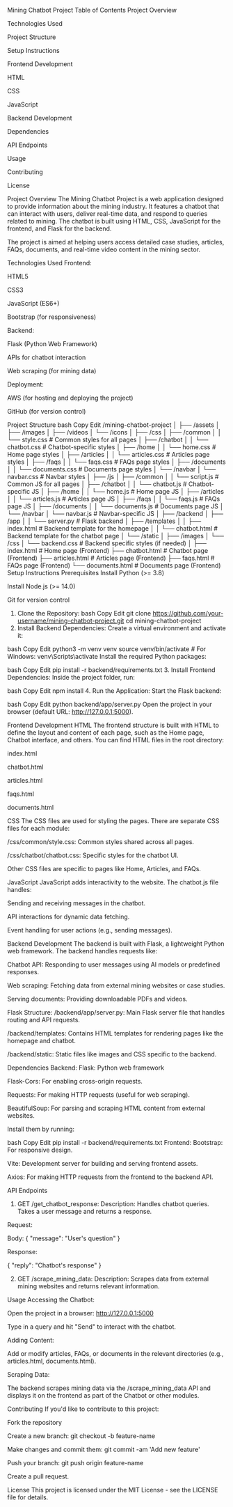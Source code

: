 Mining Chatbot Project
Table of Contents
Project Overview

Technologies Used

Project Structure

Setup Instructions

Frontend Development

HTML

CSS

JavaScript

Backend Development

Dependencies

API Endpoints

Usage

Contributing

License

Project Overview
The Mining Chatbot Project is a web application designed to provide information about the mining industry. It features a chatbot that can interact with users, deliver real-time data, and respond to queries related to mining. The chatbot is built using HTML, CSS, JavaScript for the frontend, and Flask for the backend.

The project is aimed at helping users access detailed case studies, articles, FAQs, documents, and real-time video content in the mining sector.

Technologies Used
Frontend:

HTML5

CSS3

JavaScript (ES6+)

Bootstrap (for responsiveness)

Backend:

Flask (Python Web Framework)

APIs for chatbot interaction

Web scraping (for mining data)

Deployment:

AWS (for hosting and deploying the project)

GitHub (for version control)

Project Structure
bash
Copy
Edit
/mining-chatbot-project
│
├── /assets
│   ├── /images
│   ├── /videos
│   └── /icons
│
├── /css
│   ├── /common
│   │   └── style.css           # Common styles for all pages
│   ├── /chatbot
│   │   └── chatbot.css         # Chatbot-specific styles
│   ├── /home
│   │   └── home.css            # Home page styles
│   ├── /articles
│   │   └── articles.css        # Articles page styles
│   ├── /faqs
│   │   └── faqs.css            # FAQs page styles
│   ├── /documents
│   │   └── documents.css       # Documents page styles
│   └── /navbar
│       └── navbar.css          # Navbar styles
│
├── /js
│   ├── /common
│   │   └── script.js           # Common JS for all pages
│   ├── /chatbot
│   │   └── chatbot.js          # Chatbot-specific JS
│   ├── /home
│   │   └── home.js             # Home page JS
│   ├── /articles
│   │   └── articles.js         # Articles page JS
│   ├── /faqs
│   │   └── faqs.js             # FAQs page JS
│   ├── /documents
│   │   └── documents.js        # Documents page JS
│   └── /navbar
│       └── navbar.js           # Navbar-specific JS
│
├── /backend
│   ├── /app
│   │   └── server.py           # Flask backend
│   ├── /templates
│   │   ├── index.html          # Backend template for the homepage
│   │   └── chatbot.html        # Backend template for the chatbot page
│   └── /static
│       ├── /images
│       └── /css
│           └── backend.css     # Backend specific styles (if needed)
│
├── index.html                  # Home page (Frontend)
├── chatbot.html                # Chatbot page (Frontend)
├── articles.html               # Articles page (Frontend)
├── faqs.html                   # FAQs page (Frontend)
└── documents.html              # Documents page (Frontend)
Setup Instructions
Prerequisites
Install Python (>= 3.8)

Install Node.js (>= 14.0)

Git for version control

1. Clone the Repository:
bash
Copy
Edit
git clone https://github.com/your-username/mining-chatbot-project.git
cd mining-chatbot-project
2. Install Backend Dependencies:
Create a virtual environment and activate it:

bash
Copy
Edit
python3 -m venv venv
source venv/bin/activate  # For Windows: venv\Scripts\activate
Install the required Python packages:

bash
Copy
Edit
pip install -r backend/requirements.txt
3. Install Frontend Dependencies:
Inside the project folder, run:

bash
Copy
Edit
npm install
4. Run the Application:
Start the Flask backend:

bash
Copy
Edit
python backend/app/server.py
Open the project in your browser (default URL: http://127.0.0.1:5000).

Frontend Development
HTML
The frontend structure is built with HTML to define the layout and content of each page, such as the Home page, Chatbot interface, and others. You can find HTML files in the root directory:

index.html

chatbot.html

articles.html

faqs.html

documents.html

CSS
The CSS files are used for styling the pages. There are separate CSS files for each module:

/css/common/style.css: Common styles shared across all pages.

/css/chatbot/chatbot.css: Specific styles for the chatbot UI.

Other CSS files are specific to pages like Home, Articles, and FAQs.

JavaScript
JavaScript adds interactivity to the website. The chatbot.js file handles:

Sending and receiving messages in the chatbot.

API interactions for dynamic data fetching.

Event handling for user actions (e.g., sending messages).

Backend Development
The backend is built with Flask, a lightweight Python web framework. The backend handles requests like:

Chatbot API: Responding to user messages using AI models or predefined responses.

Web scraping: Fetching data from external mining websites or case studies.

Serving documents: Providing downloadable PDFs and videos.

Flask Structure:
/backend/app/server.py: Main Flask server file that handles routing and API requests.

/backend/templates: Contains HTML templates for rendering pages like the homepage and chatbot.

/backend/static: Static files like images and CSS specific to the backend.

Dependencies
Backend:
Flask: Python web framework

Flask-Cors: For enabling cross-origin requests.

Requests: For making HTTP requests (useful for web scraping).

BeautifulSoup: For parsing and scraping HTML content from external websites.

Install them by running:

bash
Copy
Edit
pip install -r backend/requirements.txt
Frontend:
Bootstrap: For responsive design.

Vite: Development server for building and serving frontend assets.

Axios: For making HTTP requests from the frontend to the backend API.

API Endpoints
1. GET /get_chatbot_response:
Description: Handles chatbot queries. Takes a user message and returns a response.

Request:

Body: { "message": "User's question" }

Response:

{ "reply": "Chatbot's response" }

2. GET /scrape_mining_data:
Description: Scrapes data from external mining websites and returns relevant information.

Usage
Accessing the Chatbot:

Open the project in a browser: http://127.0.0.1:5000

Type in a query and hit "Send" to interact with the chatbot.

Adding Content:

Add or modify articles, FAQs, or documents in the relevant directories (e.g., articles.html, documents.html).

Scraping Data:

The backend scrapes mining data via the /scrape_mining_data API and displays it on the frontend as part of the Chatbot or other modules.

Contributing
If you'd like to contribute to this project:

Fork the repository

Create a new branch: git checkout -b feature-name

Make changes and commit them: git commit -am 'Add new feature'

Push your branch: git push origin feature-name

Create a pull request.

License
This project is licensed under the MIT License - see the LICENSE file for details.
